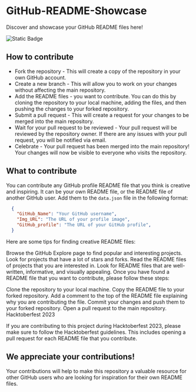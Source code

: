 # GitHub-README-Showcase
Discover and showcase your GitHub README files here!

![Static Badge](https://img.shields.io/badge/OPEN%20SOURCE-Hacktoberfest-blue)


## How to contribute

- Fork the repository - This will create a copy of the repository in your own GitHub account.
- Create a new branch - This will allow you to work on your changes without affecting the main repository.
- Add the README files - you want to contribute. You can do this by cloning the repository to your local machine, adding the files, and then pushing the changes to your forked repository.
- Submit a pull request - This will create a request for your changes to be merged into the main repository.
- Wait for your pull request to be reviewed - Your pull request will be reviewed by the repository owner. If there are any issues with your pull request, you will be notified via email.
- Celebrate - Your pull request has been merged into the main repository! Your changes will now be visible to everyone who visits the repository.

## What to contribute

You can contribute any GitHub profile README file that you think is creative and inspiring. It can be your own README file, or the README file of another GitHub user. Add them to the `data.json` file in the following format:

```json
  {
    "GitHub_Name": "Your GitHub username",
    "Img_URL": "The URL of your profile image",
    "GitHub_profile": "The URL of your GitHub profile",
  }
```

Here are some tips for finding creative README files:

Browse the GitHub Explore page to find popular and interesting projects.
Look for projects that have a lot of stars and forks.
Read the README files of projects that you are interested in.
Look for README files that are well-written, informative, and visually appealing.
Once you have found a README file that you want to contribute, please follow these steps:

Clone the repository to your local machine.
Copy the README file to your forked repository.
Add a comment to the top of the README file explaining why you are contributing the file.
Commit your changes and push them to your forked repository.
Open a pull request to the main repository.
Hacktoberfest 2023

If you are contributing to this project during Hacktoberfest 2023, please make sure to follow the Hacktoberfest guidelines. This includes opening a pull request for each README file that you contribute.

## We appreciate your contributions!

Your contributions will help to make this repository a valuable resource for other GitHub users who are looking for inspiration for their own README files.
